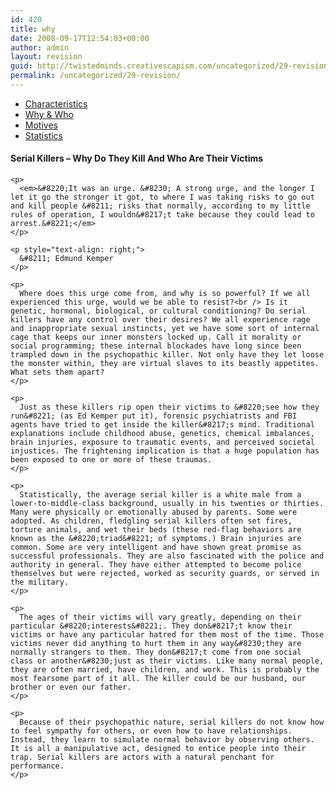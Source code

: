 ```yaml
---
id: 420
title: why
date: 2008-09-17T12:54:03+00:00
author: admin
layout: revision
guid: http://twistedminds.creativescapism.com/uncategorized/29-revision/
permalink: /uncategorized/29-revision/
---
```

<p class="dropcap-first">
  <ul id="navlist">
    <li>
      <a href="/psychology/" title="10 most important characteristis">Characteristics</a>
    </li>
    <li id="active">
      <a href="/psychology/why/" id="current" title="why do they kill and who are their victims">Why & Who</a>
    </li>
    <li>
      <a href="/psychology/motives/" title="discover what motivates serial killers">Motives</a>
    </li>
    <li>
      <a href="/psychology/statistics/" title="interesting serial killers statistics">Statistics</a>
    </li>
  </ul>
  
  <div class="body">
    <h4>
      Serial Killers &#8211; Why Do They Kill And Who Are Their Victims
    </h4>
    
    <p>
      <em>&#8220;It was an urge. &#8230; A strong urge, and the longer I let it go the stronger it got, to where I was taking risks to go out and kill people &#8211; risks that normally, according to my little rules of operation, I wouldn&#8217;t take because they could lead to arrest.&#8221;</em>
    </p>
    
    <p style="text-align: right;">
      &#8211; Edmund Kemper
    </p>
    
    <p>
      Where does this urge come from, and why is so powerful? If we all experienced this urge, would we be able to resist?<br /> Is it genetic, hormonal, biological, or cultural conditioning? Do serial killers have any control over their desires? We all experience rage and inappropriate sexual instincts, yet we have some sort of internal cage that keeps our inner monsters locked up. Call it morality or social programming; these internal blockades have long since been trampled down in the psychopathic killer. Not only have they let loose the monster within, they are virtual slaves to its beastly appetites. What sets them apart?
    </p>
    
    <p>
      Just as these killers rip open their victims to &#8220;see how they run&#8221; (as Ed Kemper put it), forensic psychiatrists and FBI agents have tried to get inside the killer&#8217;s mind. Traditional explanations include childhood abuse, genetics, chemical imbalances, brain injuries, exposure to traumatic events, and perceived societal injustices. The frightening implication is that a huge population has been exposed to one or more of these traumas.
    </p>
    
    <p>
      Statistically, the average serial killer is a white male from a lower-to-middle-class background, usually in his twenties or thirties. Many were physically or emotionally abused by parents. Some were adopted. As children, fledgling serial killers often set fires, torture animals, and wet their beds (these red-flag behaviors are known as the &#8220;triad&#8221; of symptoms.) Brain injuries are common. Some are very intelligent and have shown great promise as successful professionals. They are also fascinated with the police and authority in general. They have either attempted to become police themselves but were rejected, worked as security guards, or served in the military.
    </p>
    
    <p>
      The ages of their victims will vary greatly, depending on their particular &#8220;interests&#8221;. They don&#8217;t know their victims or have any particular hatred for them most of the time. Those victims never did anything to hurt them in any way&#8230;they are normally strangers to them. They don&#8217;t come from one social class or another&#8230;just as their victims. Like many normal people, they are often married, have children, and work. This is probably the most fearsome part of it all. The killer could be our husband, our brother or even our father.
    </p>
    
    <p>
      Because of their psychopathic nature, serial killers do not know how to feel sympathy for others, or even how to have relationships. Instead, they learn to simulate normal behavior by observing others. It is all a manipulative act, designed to entice people into their trap. Serial killers are actors with a natural penchant for performance.
    </p>